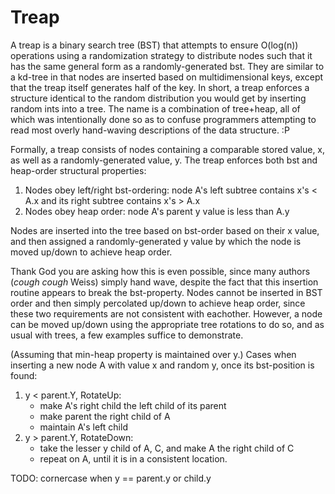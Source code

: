 # Treap

A treap is a binary search tree (BST) that attempts to ensure O(log(n)) operations using a randomization strategy to distribute nodes
such that it has the same general form as a randomly-generated bst.
They are similar to a kd-tree in that nodes are inserted based on multidimensional keys, except that
the treap itself generates half of the key.
In short, a treap enforces a structure identical to the random distribution you would get by inserting random ints into a tree.
The name is a combination of tree+heap, all of which was intentionally done so as to confuse programmers attempting to read
most overly hand-waving descriptions of the data structure. :P

Formally, a treap consists of nodes containing a comparable stored value, x, as well as a randomly-generated value, y.
The treap enforces both bst and heap-order structural properties:
1) Nodes obey left/right bst-ordering: node A's left subtree contains x's < A.x and its right subtree contains x's > A.x
2) Nodes obey heap order: node A's parent y value is less than A.y

Nodes are inserted into the tree based on bst-order based on their x value, and then assigned a randomly-generated y value
by which the node is moved up/down to achieve heap order.

Thank God you are asking how this is even possible, since many authors (*cough cough* Weiss) simply hand wave, despite the fact
that this insertion routine appears to break the bst-property. Nodes cannot be inserted in BST order and then simply
percolated up/down to achieve heap order, since these two requirements are not consistent with eachother.
However, a node can be moved up/down using the appropriate tree rotations to do so, and as usual with trees,
a few examples suffice to demonstrate.

(Assuming that min-heap property is maintained over y.)
Cases when inserting a new node A with value x and random y, once its bst-position is found:
1) y < parent.Y, RotateUp:
    - make A's right child the left child of its parent
    - make parent the right child of A
    - maintain A's left child
2) y > parent.Y, RotateDown:
    - take the lesser y child of A, C, and make A the right child of C
    - repeat on A, until it is in a consistent location.

TODO: cornercase when y == parent.y or child.y






